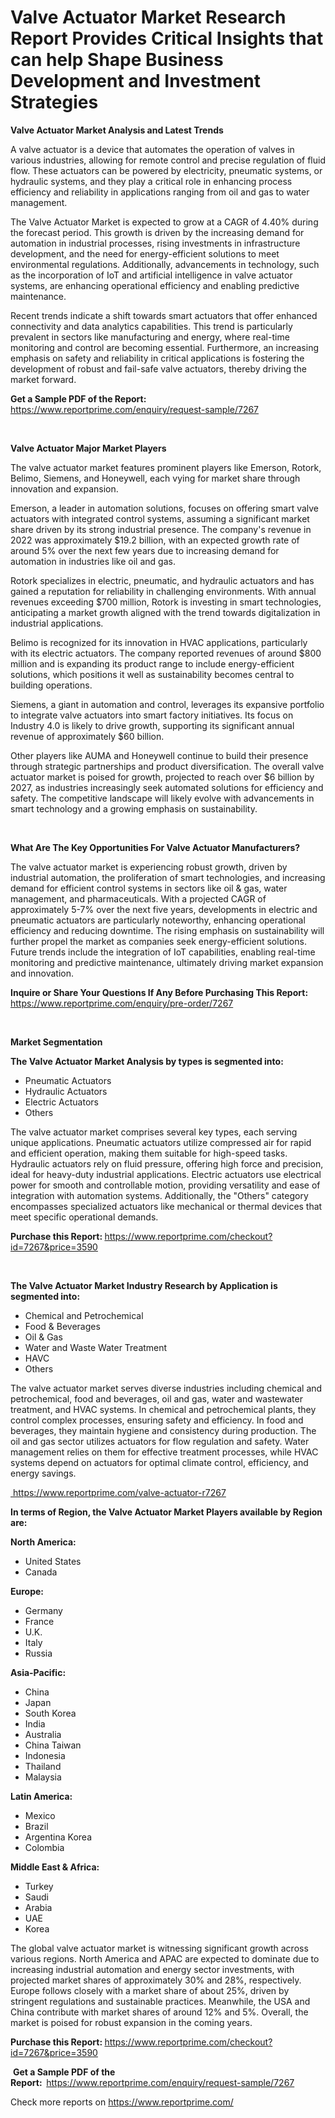 <p><h1>Valve Actuator Market Research Report Provides Critical Insights that can help Shape Business Development and Investment Strategies</h1></p><p><strong>Valve Actuator Market Analysis and Latest Trends</strong></p>
<p><p>A valve actuator is a device that automates the operation of valves in various industries, allowing for remote control and precise regulation of fluid flow. These actuators can be powered by electricity, pneumatic systems, or hydraulic systems, and they play a critical role in enhancing process efficiency and reliability in applications ranging from oil and gas to water management.</p><p>The Valve Actuator Market is expected to grow at a CAGR of 4.40% during the forecast period. This growth is driven by the increasing demand for automation in industrial processes, rising investments in infrastructure development, and the need for energy-efficient solutions to meet environmental regulations. Additionally, advancements in technology, such as the incorporation of IoT and artificial intelligence in valve actuator systems, are enhancing operational efficiency and enabling predictive maintenance.</p><p>Recent trends indicate a shift towards smart actuators that offer enhanced connectivity and data analytics capabilities. This trend is particularly prevalent in sectors like manufacturing and energy, where real-time monitoring and control are becoming essential. Furthermore, an increasing emphasis on safety and reliability in critical applications is fostering the development of robust and fail-safe valve actuators, thereby driving the market forward.</p></p>
<p><strong>Get a Sample PDF of the Report:&nbsp;</strong> <a href="https://www.reportprime.com/enquiry/request-sample/7267?utm_campaign=2754&utm_medium=2&utm_source=Github&utm_content=ia&utm_term=19032025&utm_id=valve-actuator">https://www.reportprime.com/enquiry/request-sample/7267</a></p>
<p>&nbsp;</p>
<p><strong>Valve Actuator Major Market Players</strong></p>
<p><p>The valve actuator market features prominent players like Emerson, Rotork, Belimo, Siemens, and Honeywell, each vying for market share through innovation and expansion. </p><p>Emerson, a leader in automation solutions, focuses on offering smart valve actuators with integrated control systems, assuming a significant market share driven by its strong industrial presence. The company's revenue in 2022 was approximately $19.2 billion, with an expected growth rate of around 5% over the next few years due to increasing demand for automation in industries like oil and gas.</p><p>Rotork specializes in electric, pneumatic, and hydraulic actuators and has gained a reputation for reliability in challenging environments. With annual revenues exceeding $700 million, Rotork is investing in smart technologies, anticipating a market growth aligned with the trend towards digitalization in industrial applications.</p><p>Belimo is recognized for its innovation in HVAC applications, particularly with its electric actuators. The company reported revenues of around $800 million and is expanding its product range to include energy-efficient solutions, which positions it well as sustainability becomes central to building operations.</p><p>Siemens, a giant in automation and control, leverages its expansive portfolio to integrate valve actuators into smart factory initiatives. Its focus on Industry 4.0 is likely to drive growth, supporting its significant annual revenue of approximately $60 billion.</p><p>Other players like AUMA and Honeywell continue to build their presence through strategic partnerships and product diversification. The overall valve actuator market is poised for growth, projected to reach over $6 billion by 2027, as industries increasingly seek automated solutions for efficiency and safety. The competitive landscape will likely evolve with advancements in smart technology and a growing emphasis on sustainability.</p></p>
<p>&nbsp;</p>
<p><strong>What Are The Key Opportunities For Valve Actuator Manufacturers?</strong></p>
<p><p>The valve actuator market is experiencing robust growth, driven by industrial automation, the proliferation of smart technologies, and increasing demand for efficient control systems in sectors like oil & gas, water management, and pharmaceuticals. With a projected CAGR of approximately 5-7% over the next five years, developments in electric and pneumatic actuators are particularly noteworthy, enhancing operational efficiency and reducing downtime. The rising emphasis on sustainability will further propel the market as companies seek energy-efficient solutions. Future trends include the integration of IoT capabilities, enabling real-time monitoring and predictive maintenance, ultimately driving market expansion and innovation.</p></p>
<p><strong>Inquire or Share Your Questions If Any Before Purchasing This Report:</strong> <a href="https://www.reportprime.com/enquiry/pre-order/7267?utm_campaign=2754&utm_medium=2&utm_source=Github&utm_content=ia&utm_term=19032025&utm_id=valve-actuator">https://www.reportprime.com/enquiry/pre-order/7267</a></p>
<p>&nbsp;</p>
<p><strong>Market Segmentation</strong></p>
<p><strong>The Valve Actuator Market Analysis by types is segmented into:</strong></p>
<p><ul><li>Pneumatic Actuators</li><li>Hydraulic Actuators</li><li>Electric Actuators</li><li>Others</li></ul></p>
<p><p>The valve actuator market comprises several key types, each serving unique applications. Pneumatic actuators utilize compressed air for rapid and efficient operation, making them suitable for high-speed tasks. Hydraulic actuators rely on fluid pressure, offering high force and precision, ideal for heavy-duty industrial applications. Electric actuators use electrical power for smooth and controllable motion, providing versatility and ease of integration with automation systems. Additionally, the "Others" category encompasses specialized actuators like mechanical or thermal devices that meet specific operational demands.</p></p>
<p><strong>Purchase this Report:&nbsp;</strong><a href="https://www.reportprime.com/checkout?id=7267&price=3590&utm_campaign=2754&utm_medium=2&utm_source=Github&utm_content=ia&utm_term=19032025&utm_id=valve-actuator">https://www.reportprime.com/checkout?id=7267&price=3590</a></p>
<p>&nbsp;</p>
<p><strong>The Valve Actuator Market Industry Research by Application is segmented into:</strong></p>
<p><ul><li>Chemical and Petrochemical</li><li>Food & Beverages</li><li>Oil & Gas</li><li>Water and Waste Water Treatment</li><li>HAVC</li><li>Others</li></ul></p>
<p><p>The valve actuator market serves diverse industries including chemical and petrochemical, food and beverages, oil and gas, water and wastewater treatment, and HVAC systems. In chemical and petrochemical plants, they control complex processes, ensuring safety and efficiency. In food and beverages, they maintain hygiene and consistency during production. The oil and gas sector utilizes actuators for flow regulation and safety. Water management relies on them for effective treatment processes, while HVAC systems depend on actuators for optimal climate control, efficiency, and energy savings.</p></p>
<p><a href="https://www.reportprime.com/valve-actuator-r7267?utm_campaign=2754&utm_medium=2&utm_source=Github&utm_content=ia&utm_term=19032025&utm_id=valve-actuator">&nbsp;https://www.reportprime.com/valve-actuator-r7267</a></p>
<p><strong>In terms of Region, the Valve Actuator Market Players available by Region are:</strong></p>
<p>
    <p> <strong> North America: </strong>
        <ul>
            <li>United States</li>
            <li>Canada</li>
        </ul>
        </p> 
    <p> <strong> Europe: </strong>
        <ul>
            <li>Germany</li>
            <li>France</li>
            <li>U.K.</li>
            <li>Italy</li>
            <li>Russia</li>
        </ul>
        </p> 
    <p> <strong> Asia-Pacific: </strong>
        <ul>
            <li>China</li>
            <li>Japan</li>
            <li>South Korea</li>
            <li>India</li>
            <li>Australia</li>
            <li>China Taiwan</li>
            <li>Indonesia</li>
            <li>Thailand</li>
            <li>Malaysia</li>
        </ul>
        </p> 
    <p> <strong> Latin America: </strong>
        <ul>
            <li>Mexico</li>
            <li>Brazil</li>
            <li>Argentina Korea</li>
            <li>Colombia</li>
        </ul>
        </p> 
    <p> <strong> Middle East & Africa: </strong>
        <ul>
            <li>Turkey</li>
            <li>Saudi</li>
            <li>Arabia</li>
            <li>UAE</li>
            <li>Korea</li>
        </ul>
    </p>
    </p>
<p><p>The global valve actuator market is witnessing significant growth across various regions. North America and APAC are expected to dominate due to increasing industrial automation and energy sector investments, with projected market shares of approximately 30% and 28%, respectively. Europe follows closely with a market share of about 25%, driven by stringent regulations and sustainable practices. Meanwhile, the USA and China contribute with market shares of around 12% and 5%. Overall, the market is poised for robust expansion in the coming years.</p></p>
<p><strong>Purchase this Report: </strong><a href="https://www.reportprime.com/checkout?id=7267&price=3590&utm_campaign=2754&utm_medium=2&utm_source=Github&utm_content=ia&utm_term=19032025&utm_id=valve-actuator">https://www.reportprime.com/checkout?id=7267&price=3590</a></p>
<p>&nbsp;<strong>Get a Sample PDF of the Report:&nbsp;&nbsp;</strong><a href="https://www.reportprime.com/enquiry/request-sample/7267?utm_campaign=2754&utm_medium=2&utm_source=Github&utm_content=ia&utm_term=19032025&utm_id=valve-actuator">https://www.reportprime.com/enquiry/request-sample/7267</a></p>
<p><strong></strong></p>
<p>Check more reports on <a href="https://www.reportprime.com/?utm_campaign=2754&utm_medium=2&utm_source=Github&utm_content=ia&utm_term=19032025&utm_id=valve-actuator">https://www.reportprime.com/</a></p>